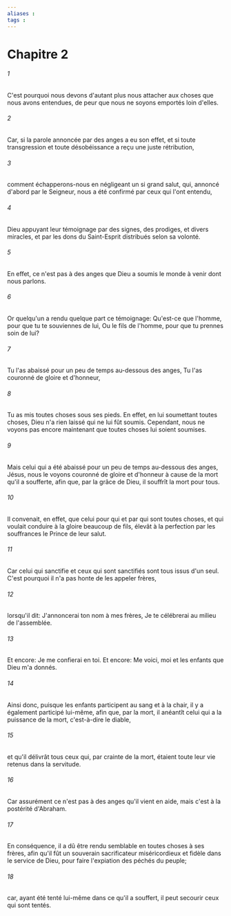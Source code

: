 ```yaml
---
aliases : 
tags : 
---
```


# Chapitre 2

###### 1
C'est pourquoi nous devons d'autant plus nous attacher aux choses que nous avons entendues, de peur que nous ne soyons emportés loin d'elles.
###### 2
Car, si la parole annoncée par des anges a eu son effet, et si toute transgression et toute désobéissance a reçu une juste rétribution,
###### 3
comment échapperons-nous en négligeant un si grand salut, qui, annoncé d'abord par le Seigneur, nous a été confirmé par ceux qui l'ont entendu,
###### 4
Dieu appuyant leur témoignage par des signes, des prodiges, et divers miracles, et par les dons du Saint-Esprit distribués selon sa volonté.
###### 5
En effet, ce n'est pas à des anges que Dieu a soumis le monde à venir dont nous parlons.
###### 6
Or quelqu'un a rendu quelque part ce témoignage: Qu'est-ce que l'homme, pour que tu te souviennes de lui, Ou le fils de l'homme, pour que tu prennes soin de lui?
###### 7
Tu l'as abaissé pour un peu de temps au-dessous des anges, Tu l'as couronné de gloire et d'honneur,
###### 8
Tu as mis toutes choses sous ses pieds. En effet, en lui soumettant toutes choses, Dieu n'a rien laissé qui ne lui fût soumis. Cependant, nous ne voyons pas encore maintenant que toutes choses lui soient soumises.
###### 9
Mais celui qui a été abaissé pour un peu de temps au-dessous des anges, Jésus, nous le voyons couronné de gloire et d'honneur à cause de la mort qu'il a soufferte, afin que, par la grâce de Dieu, il souffrît la mort pour tous.
###### 10
Il convenait, en effet, que celui pour qui et par qui sont toutes choses, et qui voulait conduire à la gloire beaucoup de fils, élevât à la perfection par les souffrances le Prince de leur salut.
###### 11
Car celui qui sanctifie et ceux qui sont sanctifiés sont tous issus d'un seul. C'est pourquoi il n'a pas honte de les appeler frères,
###### 12
lorsqu'il dit: J'annoncerai ton nom à mes frères, Je te célébrerai au milieu de l'assemblée.
###### 13
Et encore: Je me confierai en toi. Et encore: Me voici, moi et les enfants que Dieu m'a donnés.
###### 14
Ainsi donc, puisque les enfants participent au sang et à la chair, il y a également participé lui-même, afin que, par la mort, il anéantît celui qui a la puissance de la mort, c'est-à-dire le diable,
###### 15
et qu'il délivrât tous ceux qui, par crainte de la mort, étaient toute leur vie retenus dans la servitude.
###### 16
Car assurément ce n'est pas à des anges qu'il vient en aide, mais c'est à la postérité d'Abraham.
###### 17
En conséquence, il a dû être rendu semblable en toutes choses à ses frères, afin qu'il fût un souverain sacrificateur miséricordieux et fidèle dans le service de Dieu, pour faire l'expiation des péchés du peuple;
###### 18
car, ayant été tenté lui-même dans ce qu'il a souffert, il peut secourir ceux qui sont tentés.
